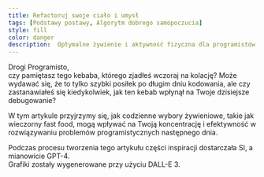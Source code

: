 ```yaml
---
title: Refactoruj swoje ciało i umysł 
tags: [Podstawy postawy, Algorytm dobrego samopoczucia]
style: fill
color: danger 
description:  Optymalne żywienie i aktywność fizyczna dla programistów.
---
```


Drogi Programisto, <br>
czy pamiętasz tego kebaba, którego zjadłeś wczoraj na kolację? Może wydawać się, że to tylko szybki posiłek po długim dniu kodowania, ale czy zastanawiałeś się kiedykolwiek, jak ten kebab wpłynął na Twoje dzisiejsze debugowanie? 

W tym artykule przyjrzymy się, jak codzienne wybory żywieniowe, takie jak wieczorny fast food, mogą wpływać na Twoją koncentrację i efektywność w rozwiązywaniu problemów programistycznych następnego dnia. 



Podczas procesu tworzenia tego artykułu części inspiracji dostarczała SI, a mianowicie GPT-4. <br>
Grafiki zostały wygenerowane przy użyciu DALL-E 3.